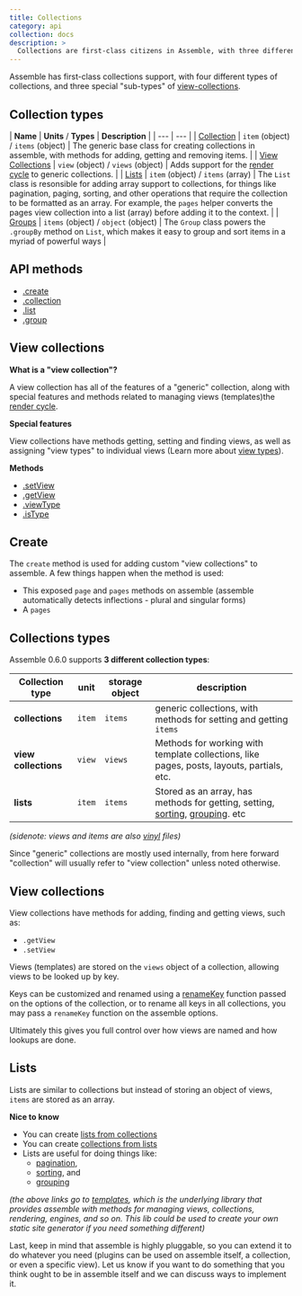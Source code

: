 ```yaml
---
title: Collections
category: api
collection: docs
description: >
  Collections are first-class citizens in Assemble, with three different collection types to choose from. This document describes each collection type and provides the information you need to start using them.
---
```


Assemble has first-class collections support, with four different types of collections, and three special "sub-types" of [view-collections](#view-collections).

## Collection types

| **Name** | **Units** / **Types** | **Description** |
| --- | --- |
| [Collection](#collections) | `item` (object) / `items` (object) | The generic base class for creating collections in assemble, with methods for adding, getting and removing items. |
| [View Collections](#view-collections) | `view` (object) / `views` (object) | Adds support for the [render cycle](docs/render-cycle.md) to generic collections. |
| [Lists](#lists) | `item` (object) / `items` (array) | The `List` class is resonsible for adding array support to collections, for things like pagination, paging, sorting, and other operations that require the collection to be formatted as an array. For example, the `pages` helper converts the pages view collection into a list (array) before adding it to the context. |
| [Groups](#groups) | `items` (object) / `object` (object) | The `Group` class powers the `.groupBy` method on `List`, which makes it easy to group and sort items in a myriad of powerful ways |


## API methods

- [.create](#create)
- [.collection](#collection)
- [.list](#list)
- [.group](#group)

## View collections

**What is a "view collection"?**

A view collection has all of the features of a "generic" collection, along with special features and methods related to managing views (templates)the [render cycle](#render-cycle).

**Special features**

View collections have methods getting, setting and finding views, as well as assigning "view types" to individual views (Learn more about [view types](./view-types.md)).

**Methods**

- [.setView](#setView)
- [.getView](#getView)
- [.viewType](#viewType)
- [.isType](#isType)

## Create

The `create` method is used for adding custom "view collections" to assemble. A few things happen when the method is used:


- This exposed `page` and `pages` methods on assemble (assemble automatically detects inflections - plural and singular forms)
- A `pages`


## Collections types

Assemble 0.6.0 supports **3 different collection types**:

| **Collection type** | **unit** | **storage object** | **description** |
| --- | --- | --- | ---|
| **collections** | `item` | `items` | generic collections, with methods for setting and getting `items` |
| **view collections** | `view` | `views` | Methods for working with template collections, like pages, posts, layouts, partials, etc. |
| **lists** | `item` | `items` | Stored as an array, has methods for getting, setting, [sorting](https://github.com/jonschlinkert/templates/blob/master/lib/list.js#L359), [grouping](https://github.com/jonschlinkert/templates/blob/master/lib/list.js#L333). etc |

_(sidenote: views and items are also [vinyl](https://github.com/gulpjs/vinyl) files)_

Since "generic" collections are mostly used internally, from here forward "collection" will usually refer to "view collection" unless noted otherwise.

## View collections

View collections have methods for adding, finding and getting views, such as:

- `.getView`
- `.setView`

Views (templates) are stored on the `views` object of a collection, allowing views to be looked up by key.

Keys can be customized and renamed using a [renameKey](/api/options#renameKey) function passed on the options of the collection, or to rename all keys in all collections, you may pass a `renameKey` function on the assemble options.

Ultimately this gives you full control over how views are named and how lookups are done.

## Lists

Lists are similar to collections but instead of storing an object of views, `items` are stored as an array.


**Nice to know**

- You can create [lists from collections][lists-from-collections]
- You can create [collections from lists][collections-from-lists]
- Lists are useful for doing things like:
  * [pagination][],
  * [sorting](https://github.com/jonschlinkert/templates/blob/master/lib/list.js#L359), and
  * [grouping](https://github.com/jonschlinkert/templates/blob/master/lib/list.js#L333)

_(the above links go to [templates](https://github.com/jonschlinkert/templates), which is the underlying library that provides assemble with methods for managing views, collections, rendering, engines, and so on. This lib could be used to create your own static site generator if you need something different)_

Last, keep in mind that assemble is highly pluggable, so you can extend it to do whatever you need (plugins can be used on assemble itself, a collection, or even a specific view). Let us know if you want to do something that you think ought to be in assemble itself and we can discuss ways to implement it.

[lists-from-collections]: https://github.com/jonschlinkert/templates/blob/master/lib/list.js#L77-L83
[collections-from-lists]: https://github.com/jonschlinkert/templates/blob/master/lib/views.js#L75-L81
[pagination]: https://github.com/jonschlinkert/templates/blob/master/lib/list.js#L393
